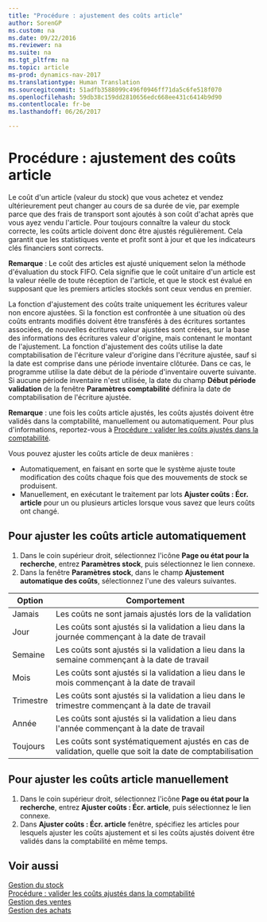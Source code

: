 ```yaml
---
title: "Procédure : ajustement des coûts article"
author: SorenGP
ms.custom: na
ms.date: 09/22/2016
ms.reviewer: na
ms.suite: na
ms.tgt_pltfrm: na
ms.topic: article
ms-prod: dynamics-nav-2017
ms.translationtype: Human Translation
ms.sourcegitcommit: 51adfb3588099c496f0946ff71da5c6fe518f070
ms.openlocfilehash: 59db38c159dd2810656edc668ee431c6414b9d90
ms.contentlocale: fr-be
ms.lasthandoff: 06/26/2017

---
```


# <a name="how-to-adjust-item-costs"></a>Procédure : ajustement des coûts article   
Le coût d'un article (valeur du stock) que vous achetez et vendez ultérieurement peut changer au cours de sa durée de vie, par exemple parce que des frais de transport sont ajoutés à son coût d'achat après que vous ayez vendu l'article. Pour toujours connaître la valeur du stock correcte, les coûts article doivent donc être ajustés régulièrement.
Cela garantit que les statistiques vente et profit sont à jour et que les indicateurs clés financiers sont corrects.

**Remarque** : Le coût des articles est ajusté uniquement selon la méthode d'évaluation du stock FIFO. Cela signifie que le coût unitaire d'un article est la valeur réelle de toute réception de l'article, et que le stock est évalué en supposant que les premiers articles stockés sont ceux vendus en premier.

La fonction d'ajustement des coûts traite uniquement les écritures valeur non encore ajustées. Si la fonction est confrontée à une situation où des coûts entrants modifiés doivent être transférés à des écritures sortantes associées, de nouvelles écritures valeur ajustées sont créées, sur la base des informations des écritures valeur d'origine, mais contenant le montant de l'ajustement. La fonction d'ajustement des coûts utilise la date comptabilisation de l'écriture valeur d'origine dans l'écriture ajustée, sauf si la date est comprise dans une période inventaire clôturée. Dans ce cas, le programme utilise la date début de la période d'inventaire ouverte suivante. Si aucune période inventaire n'est utilisée, la date du champ **Début période validation** de la fenêtre **Paramètres comptabilité** définira la date de comptabilisation de l'écriture ajustée.

**Remarque** : une fois les coûts article ajustés, les coûts ajustés doivent être validés dans la comptabilité, manuellement ou automatiquement. Pour plus d'informations, reportez-vous à [Procédure : valider les coûts ajustés dans la comptabilité](inventory-how-post-inventory-cost-gl.md).

Vous pouvez ajuster les coûts article de deux manières :
 - Automatiquement, en faisant en sorte que le système ajuste toute modification des coûts chaque fois que des mouvements de stock se produisent.
 - Manuellement, en exécutant le traitement par lots **Ajuster coûts : Écr. article** pour un ou plusieurs articles lorsque vous savez que leurs coûts ont changé.  

## <a name="to-adjust-item-costs-automatically"></a>Pour ajuster les coûts article automatiquement
1. Dans le coin supérieur droit, sélectionnez l'icône **Page ou état pour la recherche**, entrez **Paramètres stock**, puis sélectionnez le lien connexe.
2. Dans la fenêtre **Paramètres stock**, dans le champ **Ajustement automatique des coûts**, sélectionnez l'une des valeurs suivantes.

|Option |Comportement |
|-------|---------|
|Jamais|Les coûts ne sont jamais ajustés lors de la validation|
|Jour|Les coûts sont ajustés si la validation a lieu dans la journée commençant à la date de travail|
|Semaine|Les coûts sont ajustés si la validation a lieu dans la semaine commençant à la date de travail|
|Mois|Les coûts sont ajustés si la validation a lieu dans le mois commençant à la date de travail|
|Trimestre|Les coûts sont ajustés si la validation a lieu dans le trimestre commençant à la date de travail|
|Année|Les coûts sont ajustés si la validation a lieu dans l'année commençant à la date de travail|
|Toujours|Les coûts sont systématiquement ajustés en cas de validation, quelle que soit la date de comptabilisation|

## <a name="to-adjust-item-costs-manually"></a>Pour ajuster les coûts article manuellement
1. Dans le coin supérieur droit, sélectionnez l'icône **Page ou état pour la recherche**, entrez **Ajuster coûts : Écr. article**, puis sélectionnez le lien connexe.
2. Dans **Ajuster coûts : Écr. article** fenêtre, spécifiez les articles pour lesquels ajuster les coûts ajustement et si les coûts ajustés doivent être validés dans la comptabilité en même temps.

## <a name="see-also"></a>Voir aussi
[Gestion du stock](inventory-manage-inventory.md)  
[Procédure : valider les coûts ajustés dans la comptabilité](inventory-how-post-inventory-cost-gl.md)  
[Gestion des ventes](sales-manage-sales.md)  
[Gestion des achats](purchasing-manage-purchasing.md)

